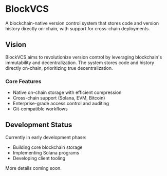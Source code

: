 # BlockVCS

A blockchain-native version control system that stores code and version history directly on-chain, with support for cross-chain deployments.

## Vision

BlockVCS aims to revolutionize version control by leveraging blockchain's immutability and decentralization. The system stores code and history directly on-chain, prioritizing true decentralization.

### Core Features

- Native on-chain storage with efficient compression
- Cross-chain support (Solana, EVM, Bitcoin)
- Enterprise-grade access control and auditing
- Git-compatible workflows

## Development Status

Currently in early development phase:
- Building core blockchain storage
- Implementing Solana programs
- Developing client tooling

More details coming soon.
